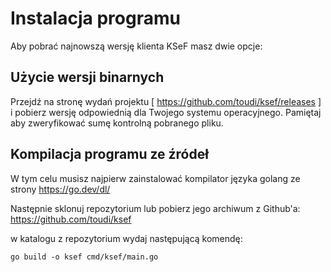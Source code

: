 # Instalacja programu

Aby pobrać najnowszą wersję klienta KSeF masz dwie opcje:

## Użycie wersji binarnych

Przejdź na stronę wydań projektu [ https://github.com/toudi/ksef/releases ] i pobierz wersję odpowiednią dla Twojego systemu operacyjnego. Pamiętaj aby zweryfikować sumę kontrolną pobranego pliku.

## Kompilacja programu ze źródeł

W tym celu musisz najpierw zainstalować kompilator języka golang ze strony https://go.dev/dl/

Następnie sklonuj repozytorium lub pobierz jego archiwum z Github'a: https://github.com/toudi/ksef

w katalogu z repozytorium wydaj następującą komendę:

```shell
go build -o ksef cmd/ksef/main.go
```
